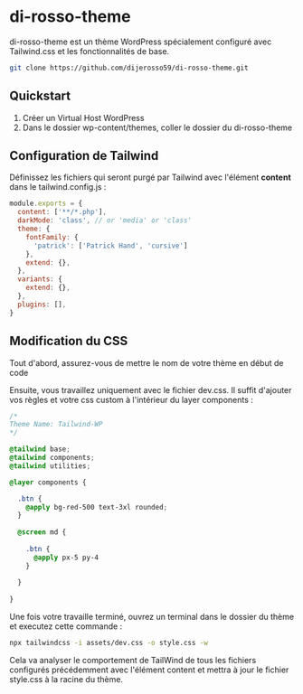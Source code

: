 # di-rosso-theme

di-rosso-theme est un thème WordPress spécialement configuré avec Tailwind.css et les fonctionnalités de base.

```bash
git clone https://github.com/dijerosso59/di-rosso-theme.git
```

## Quickstart

1. Créer un Virtual Host WordPress
2. Dans le dossier wp-content/themes, coller le dossier du di-rosso-theme

## Configuration de Tailwind

Définissez les fichiers qui seront purgé par Tailwind avec l'élément <b>content</b> dans le tailwind.config.js :

```js
module.exports = {
  content: ['**/*.php'],
  darkMode: 'class', // or 'media' or 'class'
  theme: {
    fontFamily: {
      'patrick': ['Patrick Hand', 'cursive']
    },
    extend: {},
  },
  variants: {
    extend: {},
  },
  plugins: [],
}
```

## Modification du CSS
Tout d'abord, assurez-vous de mettre le nom de votre thème en début de code

Ensuite, vous travaillez uniquement avec le fichier dev.css. Il suffit d'ajouter vos règles et votre css custom à l'intérieur du layer components :

```css
/*
Theme Name: Tailwind-WP
*/

@tailwind base;
@tailwind components;
@tailwind utilities;

@layer components {

  .btn {
    @apply bg-red-500 text-3xl rounded;
  }
  
  @screen md {
  
    .btn {
      @apply px-5 py-4
    }
  
  }
  
}
```
Une fois votre travaille terminé, ouvrez un terminal dans le dossier du thème et executez cette commande :

```bash
npx tailwindcss -i assets/dev.css -o style.css -w
```

Cela va analyser le comportement de TailWind de tous les fichiers configurés précédemment avec l'élément content et mettra à jour le fichier style.css à la racine du thème.
